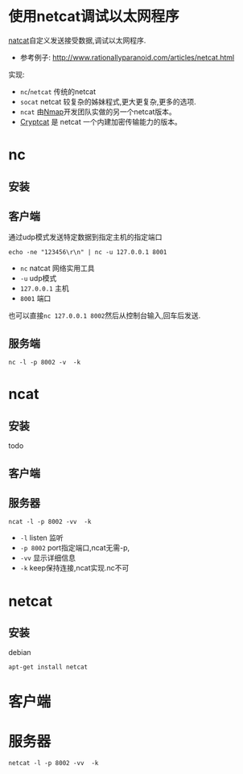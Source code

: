 # 使用netcat调试以太网程序

[natcat](http://zh.wikipedia.org/wiki/Netcat)自定义发送接受数据,调试以太网程序.

* 参考例子: http://www.rationallyparanoid.com/articles/netcat.html

实现:
* `nc`/`netcat` 传统的netcat
* `socat` netcat 较复杂的姊妹程式,更大更复杂,更多的选项.
* `ncat` 由[Nmap](http://zh.wikipedia.org/wiki/Nmap)开发团队实做的另一个netcat版本。
* [Cryptcat](http://sourceforge.net/projects/cryptcat/) 是 netcat 一个内建加密传输能力的版本。

# nc

## 安装

## 客户端

通过udp模式发送特定数据到指定主机的指定端口

```
echo -ne "123456\r\n" | nc -u 127.0.0.1 8001
```
* `nc` natcat 网络实用工具
 * `-u` udp模式
 * `127.0.0.1` 主机
 * `8001` 端口

也可以直接`nc 127.0.0.1 8002`然后从控制台输入,回车后发送.

## 服务端

```
nc -l -p 8002 -v  -k
```


# ncat

## 安装

todo

## 客户端

## 服务器


```
ncat -l -p 8002 -vv  -k
```
* `-l` listen 监听
* `-p 8002` port指定端口,ncat无需-p,
* `-vv` 显示详细信息
* `-k` keep保持连接,ncat实现.nc不可


# netcat

## 安装

debian
```
apt-get install netcat
```
# 客户端



# 服务器

```
netcat -l -p 8002 -vv  -k
```
